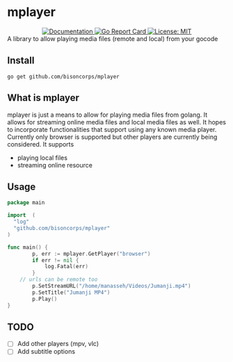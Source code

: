 # mplayer

<div align="center">
  <a href="https://godoc.org/github.com/bisoncorps/mplayer">
    <img src="https://img.shields.io/badge/godoc-reference-blue.svg?style=flat-square" alt="Documentation">
  </a>
  <a href="https://goreportcard.com/report/github.com/bisoncorps/mplayer">
    <img src="https://goreportcard.com/badge/github.com/bisoncorps/mplayer" alt="Go Report Card">
  </a>
  <a href="https://opensource.org/licenses/MIT">
    <img src="https://img.shields.io/badge/License-MIT-yellow.svg" alt="License: MIT">
  </a>
</div>
A library to allow playing media files (remote and local) from your gocode


## Install
```
go get github.com/bisoncorps/mplayer
```

## What is mplayer
mplayer is just a means to allow for playing media files from golang. It allows for streaming online media
files and local media files as well. It hopes to incorporate functionalities that support using any known
media player. Currently only browser is supported but other players are currently being considered. It supports

- playing local files
- streaming online resource

## Usage
```go
package main

import  (
  "log"
  "github.com/bisoncorps/mplayer"
)

func main() {
		p, err := mplayer.GetPlayer("browser")
		if err != nil {
			log.Fatal(err)
		}
    // urls can be remote too
		p.SetStreamURL("/home/manasseh/Videos/Jumanji.mp4")
		p.SetTitle("Jumanji MP4")
		p.Play()
}
```

## TODO
- [ ] Add other players (mpv, vlc)
- [ ] Add subtitle options

